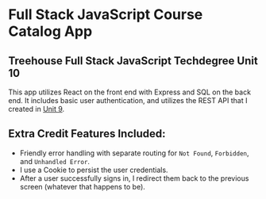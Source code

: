 
#  Full Stack JavaScript Course Catalog App
## Treehouse Full Stack JavaScript Techdegree Unit 10

This app utilizes React on the front end with Express and SQL on the back end. It includes basic user authentication, and utilizes the REST API that I created in [Unit 9](https://github.com/rstevahn/course-catalog-rest-api).

## Extra Credit Features Included:

* Friendly error handling with separate routing for `Not Found`, `Forbidden`, and `Unhandled Error`.
* I use a Cookie to persist the user credentials.
* After a user successfully signs in, I redirect them back to the previous screen (whatever that happens to be). 
